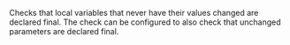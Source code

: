 Checks that local variables that never have their values changed are
declared final. The check can be configured to also check that unchanged
parameters are declared final.
